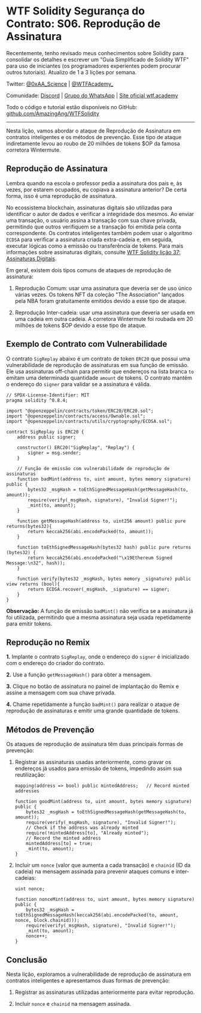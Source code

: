 # WTF Solidity Segurança do Contrato: S06. Reprodução de Assinatura

Recentemente, tenho revisado meus conhecimentos sobre Solidity para consolidar os detalhes e escrever um "Guia Simplificado de Solidity WTF" para uso de iniciantes (os programadores experientes podem procurar outros tutoriais). Atualizo de 1 a 3 lições por semana.

Twitter: [@0xAA_Science](https://twitter.com/0xAA_Science) | [@WTFAcademy_](https://twitter.com/WTFAcademy_)

Comunidade: [Discord](https://discord.gg/5akcruXrsk) | [Grupo do WhatsApp](https://docs.google.com/forms/d/e/1FAIpQLSe4KGT8Sh6sJ7hedQRuIYirOoZK_85miz3dw7vA1-YjodgJ-A/viewform?usp=sf_link) | [Site oficial wtf.academy](https://wtf.academy)

Todo o código e tutorial estão disponíveis no GitHub: [github.com/AmazingAng/WTFSolidity](https://github.com/AmazingAng/WTF-Solidity)

---

Nesta lição, vamos abordar o ataque de Reprodução de Assinatura em contratos inteligentes e os métodos de prevenção. Esse tipo de ataque indiretamente levou ao roubo de 20 milhões de tokens $OP da famosa corretora Wintermute.

## Reprodução de Assinatura

Lembra quando na escola o professor pedia a assinatura dos pais e, às vezes, por estarem ocupados, eu copiava a assinatura anterior? De certa forma, isso é uma reprodução de assinatura.

No ecossistema blockchain, assinaturas digitais são utilizadas para identificar o autor de dados e verificar a integridade dos mesmos. Ao enviar uma transação, o usuário assina a transação com sua chave privada, permitindo que outros verifiquem se a transação foi emitida pela conta correspondente. Os contratos inteligentes também podem usar o algoritmo `ECDSA` para verificar a assinatura criada extra-cadeia e, em seguida, executar lógicas como a emissão ou transferência de tokens. Para mais informações sobre assinaturas digitais, consulte [WTF Solidity lição 37: Assinaturas Digitais](../37_Signature/readme_pt-br.md).

Em geral, existem dois tipos comuns de ataques de reprodução de assinatura:

1. Reprodução Comum: usar uma assinatura que deveria ser de uso único várias vezes. Os tokens NFT da coleção "The Association" lançados pela NBA foram gratuitamente emitidos devido a esse tipo de ataque.

2. Reprodução Inter-cadeia: usar uma assinatura que deveria ser usada em uma cadeia em outra cadeia. A corretora Wintermute foi roubada em 20 milhões de tokens $OP devido a esse tipo de ataque.

## Exemplo de Contrato com Vulnerabilidade

O contrato `SigReplay` abaixo é um contrato de token `ERC20` que possui uma vulnerabilidade de reprodução de assinaturas em sua função de emissão. Ele usa assinaturas off-chain para permitir que endereços na lista branca `to` emitam uma determinada quantidade `amount` de tokens. O contrato mantém o endereço do `signer` para validar se a assinatura é válida.

```solidity
// SPDX-License-Identifier: MIT
pragma solidity ^0.8.4;

import "@openzeppelin/contracts/token/ERC20/ERC20.sol";
import "@openzeppelin/contracts/access/Ownable.sol";
import "@openzeppelin/contracts/utils/cryptography/ECDSA.sol";

contract SigReplay is ERC20 {
    address public signer;

    constructor() ERC20("SigReplay", "Replay") {
        signer = msg.sender;
    }
    
    // Função de emissão com vulnerabilidade de reprodução de assinaturas
    function badMint(address to, uint amount, bytes memory signature) public {
        bytes32 _msgHash = toEthSignedMessageHash(getMessageHash(to, amount));
        require(verify(_msgHash, signature), "Invalid Signer!");
        _mint(to, amount);
    }

    function getMessageHash(address to, uint256 amount) public pure returns(bytes32){
        return keccak256(abi.encodePacked(to, amount));
    }

    function toEthSignedMessageHash(bytes32 hash) public pure returns (bytes32) {
        return keccak256(abi.encodePacked("\x19Ethereum Signed Message:\n32", hash));
    }

    function verify(bytes32 _msgHash, bytes memory _signature) public view returns (bool){
        return ECDSA.recover(_msgHash, _signature) == signer;
    }
}
```

**Observação:** A função de emissão `badMint()` não verifica se a assinatura já foi utilizada, permitindo que a mesma assinatura seja usada repetidamente para emitir tokens.

## Reprodução no Remix

**1.** Implante o contrato `SigReplay`, onde o endereço do `signer` é inicializado com o endereço do criador do contrato.

**2.** Use a função `getMessageHash()` para obter a mensagem.

**3.** Clique no botão de assinatura no painel de implantação do Remix e assine a mensagem com sua chave privada.

**4.** Chame repetidamente a função `badMint()` para realizar o ataque de reprodução de assinaturas e emitir uma grande quantidade de tokens.

## Métodos de Prevenção

Os ataques de reprodução de assinatura têm duas principais formas de prevenção:

1. Registrar as assinaturas usadas anteriormente, como gravar os endereços já usados para emissão de tokens, impedindo assim sua reutilização:

    ```solidity
    mapping(address => bool) public mintedAddress;   // Record minted addresses
    
    function goodMint(address to, uint amount, bytes memory signature) public {
        bytes32 _msgHash = toEthSignedMessageHash(getMessageHash(to, amount));
        require(verify(_msgHash, signature), "Invalid Signer!");
        // Check if the address was already minted
        require(!mintedAddress[to], "Already minted");
        // Record the minted address
        mintedAddress[to] = true;
        _mint(to, amount);
    }
    ```

2. Incluir um `nonce` (valor que aumenta a cada transação) e `chainid` (ID da cadeia) na mensagem assinada para prevenir ataques comuns e inter-cadeias:

    ```solidity
    uint nonce;

    function nonceMint(address to, uint amount, bytes memory signature) public {
        bytes32 _msgHash = toEthSignedMessageHash(keccak256(abi.encodePacked(to, amount, nonce, block.chainid)));
        require(verify(_msgHash, signature), "Invalid Signer!");
        _mint(to, amount);
        nonce++;
    }
    ```

## Conclusão

Nesta lição, exploramos a vulnerabilidade de reprodução de assinatura em contratos inteligentes e apresentamos duas formas de prevenção:

1. Registrar as assinaturas utilizadas anteriormente para evitar reprodução.

2. Incluir `nonce` e `chainid` na mensagem assinada.

<!-- This file was translated using AI by repo_ai_translate. For more information, visit https://github.com/marcelojsilva/repo_ai_translate -->